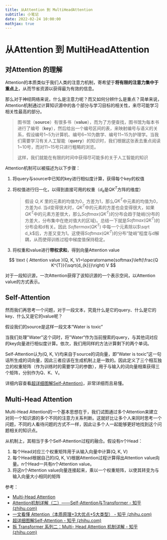 ```yaml
---
title: 从Attention 到 MultiHeadAttention
subtitle: 小笔记
date: 2022-02-24 10:00:00
mathjax: true
---
```


# 从Attention 到 MultiHeadAttention

## 对Attention 的理解

Attention的本质类似于我们人类的注意力机制，寄希望于**将有限的注意力集中于重点上**，从而节省资源以获得最为有效的信息。

那么对于神经网络来说，什么是注意力呢？而又如何分辨什么是重点？简单来说，Attention机制通过计算知识源中的各个部分与学习目标的相关性，来尽可能学习相关性最高的部分。

> 图书馆（**source**）有很多书（**value**），而为了方便查找，图书馆为每本书进行了编号（**key**），然后给出一个编号区间的表，来映射编号与语义的关系，假设编号1~5为计算机、编号6~10为数学、编号11~15为护理学。当我们需要学习有关人工智能（**query**）的知识时，我们根据这张表去重点阅读1~10号，而对11~15号只进行粗略的浏览。
>
> 这样，我们就能在有限的时间中获得尽可能多的关于人工智能的知识

Attention机制可以被描述为以下步骤：

1. 将query与source中已知的key进行相似度计算，获得每个key的权值

2. 将权值进行归一化，以得到直接可用的权重（$d_k$是$QK^T$方阵的维度）

   > 假设 $Q,K$ 里的元素的均值为0，方差为1，那么$Q K^T$中元素的均值为0，方差为d. 当d变得很大时，$Q K^T$中的元素的方差也会变得很大，如果$QK^T$中的元素方差很大，那么$Softmax(QK^T)$的分布会趋于陡峭(分布的方差大，分布集中在绝对值大的区域)。总结一下就是$Softmax(QK^T)$的分布会和d有关。因此 $Softermax(QK^T)$ 中每一个元素除以$\sqrt d_k$后，方差又变为1。这使得$Softmax(QK^T)$的分布“陡峭”程度与d解耦，从而使得训练过程中梯度值保持稳定。                                                                                                                                                                                                                                                                                                                                                                                                  

3. 将权重和value进行**带权求和**，得到向量Attention value

$$
\text { Attention value }(Q, K, V)=\operatorname{softmax}\left(\frac{Q K^{T}}{\sqrt{d_{k}}}\right) V
$$

对于一段知识源，一次Attention获得了该知识源的一个表示空间，以Attention value的方式表示。

## Self-Attention

然而我们再思考一个问题，对于一段文本，究竟什么是它的query、什么是它的key、什么又是它的value呢？

假设我们的source是这样一段文本“Water is toxic”

当我们处理"Water"这个词时，将"Water“作为当前搜索的query，与其他词对应的key向量进行相似度计算。依次，我们用同样的方法计算剩下的两个单词。

Self-Attention认为(Q, K, V)均来自于source的词向量，即“Water is toxic”这一句话所生成的词向量，因此三者应该在生成机制上是一致的。因此定义了三个相互独立的权重矩阵（作为训练时的需要学习的参数），用于与输入的词向量相乘获得三个矩阵，分别作为Q、K、V。

详细内容查看[超详细图解Self-Attention)](https://zhuanlan.zhihu.com/p/410776234)，非常详细而且易懂。

## Multi-Head Attention

Multi-Head Attention的一个基本思想在于，我们试图通过多个Attention来建立对同一个知识源的多个不同的注意力关系判断。这就好比让多个人来同时思考一个问题，不同的人看待问题的方式不一样，因此让多个人一起能够更好地找到这个问题相关的知识点。

从机制上，其相当于多个Self-Attention过程的融合。假设有n个Head：

1. 每个Head对应三个权重矩阵用于从输入向量中计算(Q, K, V)
2. 每个Head根据自己的(Q, K, V)根据Attention过程计算得出Attention value向量。n个Head一共有n个Attention value。
3. 将这n个Attention value向量连接起来，乘以一个权重矩阵，以使其转变为与输入向量大小相同的矩阵

参考：

- [Multi-Head Attention](https://zhuanlan.zhihu.com/p/266448080)
- [Attention机制详解（二）——Self-Attention与Transformer - 知乎 (zhihu.com)](https://zhuanlan.zhihu.com/p/47282410)
- [一文看懂 Attention（本质原理+3大优点+5大类型） - 知乎 (zhihu.com)](https://zhuanlan.zhihu.com/p/91839581)
- [超详细图解Self-Attention - 知乎 (zhihu.com)](https://zhuanlan.zhihu.com/p/410776234)
- [拆 Transformer 系列二：Multi- Head Attention 机制详解 - 知乎 (zhihu.com)](https://zhuanlan.zhihu.com/p/109983672)